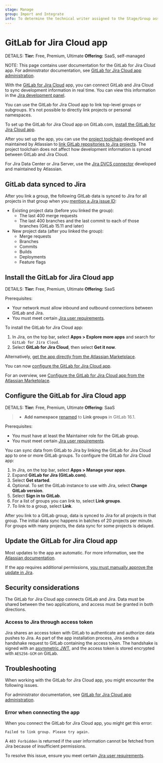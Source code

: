```yaml
---
stage: Manage
group: Import and Integrate
info: To determine the technical writer assigned to the Stage/Group associated with this page, see https://handbook.gitlab.com/handbook/product/ux/technical-writing/#assignments
---
```


# GitLab for Jira Cloud app

DETAILS:
**Tier:** Free, Premium, Ultimate
**Offering:** SaaS, self-managed

NOTE:
This page contains user documentation for the GitLab for Jira Cloud app. For administrator documentation, see [GitLab for Jira Cloud app administration](../../administration/settings/jira_cloud_app.md).

With the [GitLab for Jira Cloud](https://marketplace.atlassian.com/apps/1221011/gitlab-com-for-jira-cloud?tab=overview&hosting=cloud) app, you can connect GitLab and Jira Cloud to sync development information in real time. You can view this information in the [Jira development panel](development_panel.md).

You can use the GitLab for Jira Cloud app to link top-level groups or subgroups. It's not possible to directly link projects or personal namespaces.

To set up the GitLab for Jira Cloud app on GitLab.com, [install the GitLab for Jira Cloud app](#install-the-gitlab-for-jira-cloud-app).

After you set up the app, you can use the [project toolchain](https://support.atlassian.com/jira-software-cloud/docs/what-is-the-project-toolchain-in-jira)
developed and maintained by Atlassian to [link GitLab repositories to Jira projects](https://support.atlassian.com/jira-software-cloud/docs/link-repositories-to-a-project/#Link-repositories-using-the-toolchain-feature).
The project toolchain does not affect how development information is synced between GitLab and Jira Cloud.

For Jira Data Center or Jira Server, use the [Jira DVCS connector](dvcs/index.md) developed and maintained by Atlassian.

## GitLab data synced to Jira

After you link a group, the following GitLab data is synced to Jira for all projects in that group when you [mention a Jira issue ID](development_panel.md#information-displayed-in-the-development-panel):

- Existing project data (before you linked the group):
  - The last 400 merge requests
  - The last 400 branches and the last commit to each of those branches (GitLab 15.11 and later)
- New project data (after you linked the group):
  - Merge requests
  - Branches
  - Commits
  - Builds
  - Deployments
  - Feature flags

## Install the GitLab for Jira Cloud app

DETAILS:
**Tier:** Free, Premium, Ultimate
**Offering:** SaaS

Prerequisites:

- Your network must allow inbound and outbound connections between GitLab and Jira.
- You must meet certain [Jira user requirements](../../administration/settings/jira_cloud_app.md#jira-user-requirements).

To install the GitLab for Jira Cloud app:

1. In Jira, on the top bar, select **Apps > Explore more apps** and search for `GitLab for Jira Cloud`.
1. Select **GitLab for Jira Cloud**, then select **Get it now**.

Alternatively, [get the app directly from the Atlassian Marketplace](https://marketplace.atlassian.com/apps/1221011/gitlab-com-for-jira-cloud?tab=overview&hosting=cloud).

You can now [configure the GitLab for Jira Cloud app](#configure-the-gitlab-for-jira-cloud-app).

<i class="fa fa-youtube-play youtube" aria-hidden="true"></i>
For an overview, see
[Configure the GitLab for Jira Cloud app from the Atlassian Marketplace](https://youtu.be/SwR-g1s1zTo).

## Configure the GitLab for Jira Cloud app

DETAILS:
**Tier:** Free, Premium, Ultimate
**Offering:** SaaS

> - **Add namespace** [renamed](https://gitlab.com/gitlab-org/gitlab/-/issues/331432) to **Link groups** in GitLab 16.1.

Prerequisites:

- You must have at least the Maintainer role for the GitLab group.
- You must meet certain [Jira user requirements](../../administration/settings/jira_cloud_app.md#jira-user-requirements).

You can sync data from GitLab to Jira by linking the GitLab for Jira Cloud app to one or more GitLab groups.
To configure the GitLab for Jira Cloud app:

1. In Jira, on the top bar, select **Apps > Manage your apps**.
1. Expand **GitLab for Jira (GitLab.com)**.
1. Select **Get started**.
1. Optional. To set the GitLab instance to use with Jira, select **Change GitLab version**.
1. Select **Sign in to GitLab**.
1. For a list of groups you can link to, select **Link groups**.
1. To link to a group, select **Link**.

After you link to a GitLab group, data is synced to Jira for all projects in that group.
The initial data sync happens in batches of 20 projects per minute.
For groups with many projects, the data sync for some projects is delayed.

## Update the GitLab for Jira Cloud app

Most updates to the app are automatic. For more information, see the
[Atlassian documentation](https://developer.atlassian.com/platform/marketplace/upgrading-and-versioning-cloud-apps/).

If the app requires additional permissions, [you must manually approve the update in Jira](https://developer.atlassian.com/platform/marketplace/upgrading-and-versioning-cloud-apps/#changes-that-require-manual-customer-approval).

## Security considerations

The GitLab for Jira Cloud app connects GitLab and Jira. Data must be shared between the two applications, and access must be granted in both directions.

### Access to Jira through access token

Jira shares an access token with GitLab to authenticate and authorize data pushes to Jira.
As part of the app installation process, Jira sends a handshake request to GitLab containing the access token.
The handshake is signed with an [asymmetric JWT](https://developer.atlassian.com/cloud/jira/platform/understanding-jwt-for-connect-apps/),
and the access token is stored encrypted with `AES256-GCM` on GitLab.

## Troubleshooting

When working with the GitLab for Jira Cloud app, you might encounter the following issues.

For administrator documentation, see [GitLab for Jira Cloud app administration](../../administration/settings/jira_cloud_app_troubleshooting.md).

### Error when connecting the app

When you connect the GitLab for Jira Cloud app, you might get this error:

```plaintext
Failed to link group. Please try again.
```

A `403 Forbidden` is returned if the user information cannot be fetched from Jira because of insufficient permissions.

To resolve this issue, ensure you meet certain
[Jira user requirements](../../administration/settings/jira_cloud_app.md#jira-user-requirements).
